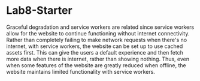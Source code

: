# Lab8-Starter

Graceful degradation and service workers are related since service workers allow for the website to continue functioning without internet connectivity. Rather than completely failing to make network requests when there's no internet, with service workers, the website can be set up to use cached assets first. This can give the users a default experience and then fetch more data when there is internet, rather than showing nothing. Thus, even when some features of the website are greatly reduced when offline, the website maintains limited functionality with service workers.
